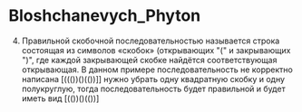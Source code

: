 # Bloshchanevych_Phyton
4. Правильной скобочной последовательностью называется строка состоящая из символов «скобок» (открывающих "(" и закрывающих ")", где каждой закрывающей скобке найдётся соответствующая открывающая. В данном примере последовательность не корректно написана  [((())()(())]]   нужно убрать одну квадратную скобку и одну полукруглую, тогда последовательность будет правильной и будет иметь вид [(())()(())]